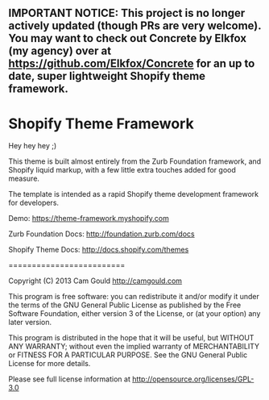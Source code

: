 IMPORTANT NOTICE: This project is no longer actively updated (though PRs are very welcome). You may want to check out Concrete by Elkfox (my agency) over at https://github.com/Elkfox/Concrete for an up to date, super lightweight Shopify theme framework.
------------------------


Shopify Theme Framework
========================

Hey hey hey ;)

This theme is built almost entirely from the Zurb Foundation framework, and Shopify liquid markup, with a few little extra touches added for good measure.

The template is intended as a rapid Shopify theme development framework for developers.

Demo: https://theme-framework.myshopify.com

Zurb Foundation Docs: http://foundation.zurb.com/docs

Shopify Theme Docs: http://docs.shopify.com/themes

=========================

Copyright (C) 2013 Cam Gould http://camgould.com

This program is free software: you can redistribute it and/or modify it under the terms of the GNU General Public License as published by the Free Software Foundation, either version 3 of the License, or (at your option) any later version.

This program is distributed in the hope that it will be useful, but WITHOUT ANY WARRANTY; without even the implied warranty of MERCHANTABILITY or FITNESS FOR A PARTICULAR PURPOSE. See the GNU General Public License for more details.

Please see full license information at http://opensource.org/licenses/GPL-3.0
